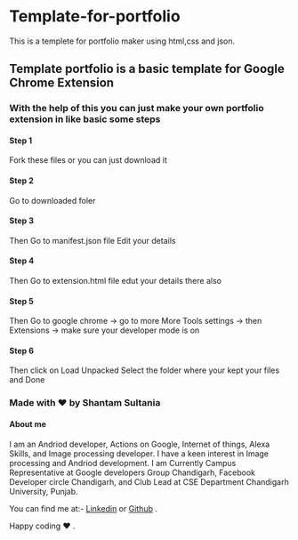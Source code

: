 # Template-for-portfolio

This is a templete for portfolio maker using html,css and json.  

## Template portfolio is a basic template for Google Chrome Extension

### With the help of this you can just make your own portfolio extension in like basic some steps

#### Step 1 

Fork these files or you can just download it 

#### Step 2

Go to downloaded foler 

#### Step 3

Then Go to manifest.json file 
Edit your details 

#### Step 4

Then Go to extension.html file edut your details there also 

#### Step 5

Then Go to google chrome -> go to more More Tools settings -> then Extensions -> make sure your developer mode is on

#### Step 6

Then click on Load Unpacked
Select the folder where your kept your files and Done

### Made with ❤️ by Shantam Sultania
#### About me

I am an Andriod developer, Actions on Google, Internet of things, Alexa Skills, and Image processing developer.
I have a keen interest in Image processing and Andriod development.
I am Currently Campus Representative at Google developers Group Chandigarh, Facebook Developer circle Chandigarh, and Club Lead at CSE Department Chandigarh University, Punjab.

You can find me at:-
[Linkedin](https://www.linkedin.com/in/shantam-sultania-737084175/) or [Github](https://github.com/shantamsultania) .

Happy coding ❤️ .


